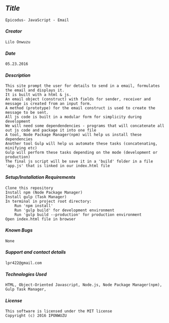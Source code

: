 ## _Title_
	Epicodus- JavaScript - Email
	
#### _Creator_
	Lilo Onwuzu 
	
#### _Date_
	05.23.2016

#### _Description_
	This site prompt the user for details to send in a email, formulates the email and displays it. 
	It is built with a html & js.
	An email object (construct) with fields for sender, receiver and message is created from an input form.
	A method (prototype) for the email construct is used to create the message to be sent.
	All js code is built in a modular form for simplicity during development
	We will need some dependendencies - programs that will concatenate all out js code and package it into one file
	A tool, Node Package Manager(npm) will help us install these dependencies
	Another tool Gulp will help us automate these tasks (concatenating, minifying etc) 
	Gulp will perform these tasks depending on the mode (development or production)
	The final js script will be save it in a 'build' folder in a file 'app.js' that is linked in our index.html file
	
#### _Setup/Installation Requirements_
	Clone this repository
	Install npm (Node Package Manager)
	Install gulp (Task Manager)
	In terminal in project root directory:
		Run 'npm install'
		Run 'gulp build' for development environment
		Run 'gulp build --production' for production environment		
	Open index.html file in browser

#### _Known Bugs_
 	None

#### _Support and contact details_
	lpr422@gmail.com
	
#### _Technologies Used_
	HTML, Object-Oriented Javascript, Node.js, Node Package Manager(npm), Gulp Task Manager, 

#### _License_
	This software is licensed under the MIT license
	Copyright (c) 2016 IPONWUZU


